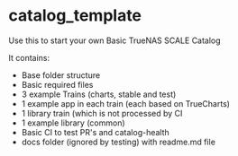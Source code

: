 # catalog_template
Use this to start your own Basic TrueNAS SCALE Catalog

It contains:

- Base folder structure
- Basic required files
- 3 example Trains (charts, stable and test)
- 1 example app in each train (each based on TrueCharts)
- 1 library train (which is not processed by CI
- 1 example library (common)
- Basic CI to test PR's and catalog-health
- docs folder (ignored by testing) with readme.md file
